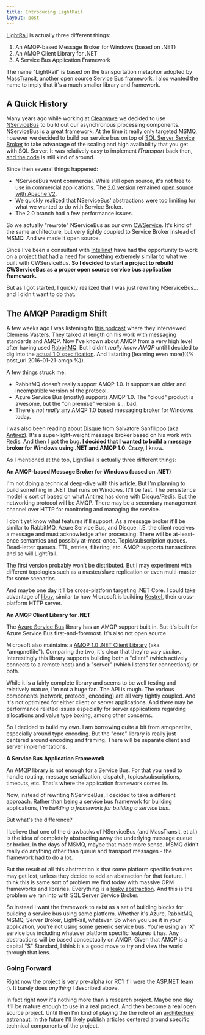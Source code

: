 ```yaml
---
title: Introducing LightRail
layout: post
---
```


[LightRail](https://github.com/jdaigle/LightRail) is actually three different things:

1. An AMQP-based Message Broker for Windows (based on .NET)
2. An AMQP Client Library for .NET
3. A Service Bus Application Framework

The name "LightRail" is based on the transportation metaphor adopted by [MassTransit](https://github.com/MassTransit/MassTransit), another open source Service Bus framework. I also wanted the name to imply that it's a much smaller library and framework.

## A Quick History

Many years ago while working at [Clearwave](http://www.clearwaveinc.com) we decided to use [NServiceBus](https://github.com/Particular/NServiceBus) to build out our asynchronous processing components. NServiceBus is a great framework. At the time it really only targeted MSMQ, however we decided to build our service bus on top of [SQL Server Service Broker](https://msdn.microsoft.com/en-us/library/bb522893.aspx) to take advantage of the scaling and high availability that you get with SQL Server. It was relatively easy to implement *ITransport* back then, [and the code](https://github.com/jdaigle/servicebroker.net) is still kind of around.

Since then several things happened:

* NServiceBus went commercial. While still open source, it's not free to use in commercial applications. The [2.0 version](https://github.com/Particular/NServiceBus/tree/2.0) remained [open source with Apache V2](https://groups.yahoo.com/neo/groups/nservicebus/conversations/topics/9629).
* We quickly realized that NServiceBus' abstractions were too limiting for what we wanted to do with Service Broker.
* The 2.0 branch had a few performance issues.

So we actually "rewrote" NServiceBus as our own [CWService](https://github.com/clearwavebuild/CWServiceBus). It's kind of the same architecture, but very tightly coupled to Service Broker instead of MSMQ. And we made it open source.

Since I've been a consultant with [Intellinet](http://www.intellinet.com) have had the opportunity to work on a project that had a need for something extremely similar to what we built with CWServiceBus. **So I decided to start a project to rebuild CWServiceBus as a proper open source service bus application framework.**

But as I got started, I quickly realized that I was just rewriting NServiceBus... and I didn't want to do that.

## The AMQP Paradigm Shift

A few weeks ago I was listening to [this podcast](https://www.dotnetrocks.com/?show=1242) where they interviewed Clemens Vasters. They talked at length on his work with messaging standards and AMQP. Now I've known about AMQP from a very high level after having used [RabbitMQ](https://www.rabbitmq.com). But I didn't *really know AMQP* until I decided to dig into the [actual 1.0 specification](http://docs.oasis-open.org/amqp/core/v1.0/amqp-core-complete-v1.0.pdf). And I starting [learning even more]({% post_url 2016-01-21-amqp %}).

A few things struck me:

* RabbitMQ doesn't really support AMQP 1.0. It supports an older and incompatible version of the protocol.
* Azure Service Bus (mostly) supports AMQP 1.0. The "cloud" product is awesome, but the "on premise" version is... bad.
* There's *not really* any AMQP 1.0 based messaging broker for Windows today.

I was also been reading about [Disque](https://github.com/antirez/disque/blob/master/README.md) from Salvatore Sanfilippo (aka [Antirez](http://antirez.com/news/100)). It's a super-light-weight message broker based on his work with Redis. And then I got the bug. **I decided that I wanted to build a message broker for Windows using .NET and AMQP 1.0.** Crazy, I know.

As I mentioned at the top, LightRail is actually three different things:

**An AMQP-based Message Broker for Windows (based on .NET)**

I'm not doing a technical deep-dive with this article. But I'm planning to build something in .NET that runs on Windows. It'll be fast. The persistence model is sort of based on what Antirez has done with Disque/Redis. But the networking protocol will be AMQP. There may be a secondary management channel over HTTP for monitoring and managing the service.

I don't yet know what features it'll support. As a message broker it'll be similar to RabbitMQ, Azure Service Bus, and Disque. I.E. the client receives a message and must acknowledge after processing. There will be at-least-once semantics and possibly at-most-once. Topic/subscription queues. Dead-letter queues. TTL, retries, filtering, etc. AMQP supports transactions and so will LightRail.

The first version probably won't be distributed. But I may experiment with different topologies such as a master/slave replication or even multi-master for some scenarios.  

And maybe one day it'll be cross-platform targeting .NET Core. I could take advantage of [libuv](http://libuv.org/), similar to how Microsoft is building [Kestrel](https://github.com/aspnet/KestrelHttpServer), their cross-platform HTTP server.

**An AMQP Client Library for .NET**

The [Azure Service Bus](https://www.nuget.org/packages/WindowsAzure.ServiceBus/) library has an AMQP support built in. But it's built for Azure Service Bus first-and-foremost. It's also not open source.

Microsoft also maintains a [AMQP 1.0 .NET Client Library](https://github.com/Azure/amqpnetlite) (aka "amqpnetlite"). Comparing the two, it's clear that they're *very similar*. Interestingly this library supports building both a "client" (which actively connects to a remote host) and a "server" (which listens for connections) or both.

While it is a fairly complete library and seems to be well testing and relatively mature, I'm not a huge fan. The API is rough. The various components (network, protocol, encoding) are all very tightly coupled. And it's not optimized for either client or server applications. And there may be performance related issues especially for server applications regarding allocations and value type boxing, among other concerns.

So I decided to build my own. I am borrowing quite a bit from amqpnetlite, especially around type encoding. But the "core" library is really just centered around encoding and framing. There will be separate client and server implementations.

**A Service Bus Application Framework**

An AMQP library is not enough for a Service Bus. For that you need to handle routing, message serialization, dispatch, topics/subscriptions, timeouts, etc. That's where the application framework comes in.

Now, instead of rewriting NServiceBus, I decided to take a different approach. Rather than being a service bus framework for building applications, *I'm building a framework for building a service bus*.

But what's the difference?

I believe that one of the drawbacks of NServiceBus (and MassTransit, et al.) is the idea of completely abstracting away the underlying message queue or broker. In the days of MSMQ, maybe that made more sense. MSMQ didn't really do anything other than queue and transport messages - the framework had to do a lot.

But the result of all this abstraction is that some platform specific features may get lost, unless they decide to add an abstraction for that feature. I think this is same sort of problem we find today with massive ORM frameworks and libraries. Everything is a [leaky abstraction](https://en.wikipedia.org/wiki/Leaky_abstraction). And this is the problem we ran into with SQL Server Service Broker.

So instead I want the framework to exist as a set of building blocks for building a service bus using some platform. Whether it's Azure, RabbitMQ, MSMQ, Server Broker, LightRail, whatever. So when you use it in your application, you're not using some generic service bus. You're using an 'X' service bus including whatever platform specific features it has. Any abstractions will be based conceptually on AMQP. Given that AMQP is a capital "S" Standard, I think it's a good move to try and view the world through that lens.

### Going Forward

Right now the project is very pre-alpha (or RC1 if I were the ASP.NET team ;). It barely does *anything* I described above.

In fact right now it's nothing more than a research project. Maybe one day it'll be mature enough to use in a real project. And then become a real open source project. Until then I'm kind of playing the the role of an [architecture astronaut](http://www.joelonsoftware.com/articles/fog0000000018.html). In the future I'll likely publish articles centered around specific technical components of the project.